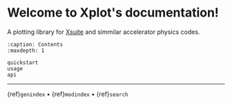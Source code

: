 
# Welcome to Xplot's documentation!

A plotting library for [Xsuite](https://github.com/xsuite) and simmilar accelerator physics codes.

```{toctree}
:caption: Contents
:maxdepth: 1

quickstart
usage
api
```

-----

{ref}`genindex` •
{ref}`modindex` •
{ref}`search`
